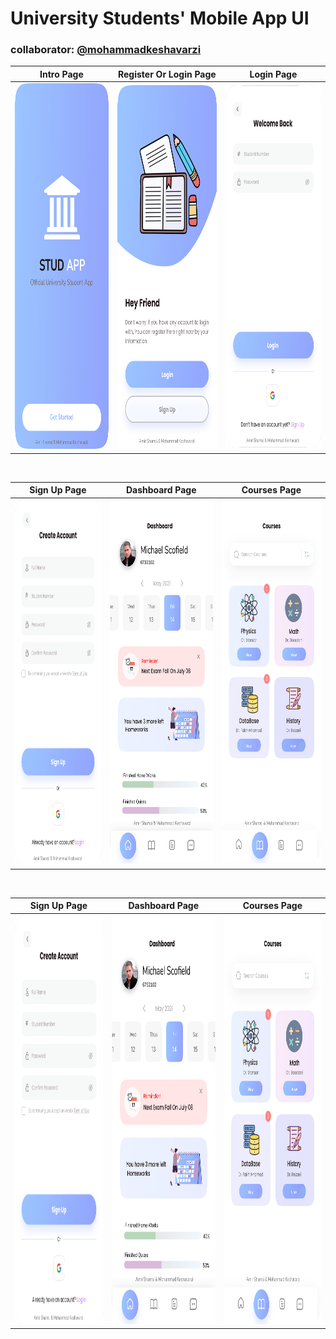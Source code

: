 # University Students' Mobile App UI
### collaborator: <a href="https://github.com/mohammadkeshavarzi">@mohammadkeshavarzi</a>

  
  Intro Page |  Register Or Login Page | Login Page
:-------------------------:|:-------------------------:|:-------------------------:
<img src="Intro.png" height="585" width="1500"> | <img src="Reg-or-Log-Page.png" height="580" width="1350"> | <img src="login.png" height="580" width="1500"> 

<br>

  Sign Up Page |  Dashboard Page | Courses Page
:-------------------------:|:-------------------------:|:-------------------------:
<img src="sign-up.png" height="585"  width="1500"> | <img src="Dashboard-Page.png" height="580" width="1350"> | <img src="Courses-Page.png" height="580" width="1500"> 

<br>

  Sign Up Page |  Dashboard Page | Courses Page
:-------------------------:|:-------------------------:|:-------------------------:
<img src="sign-up.png" height="655"> | <img src="Dashboard-Page.png" height="655"> | <img src="Courses-Page.png" height="655"> 
